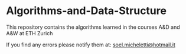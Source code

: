 # Algorithms-and-Data-Structure
This repository contains the algorithms learned in the courses A&D and A&W at ETH Zurich

If you find any errors please notify them at: soel.micheletti@hotmail.it
